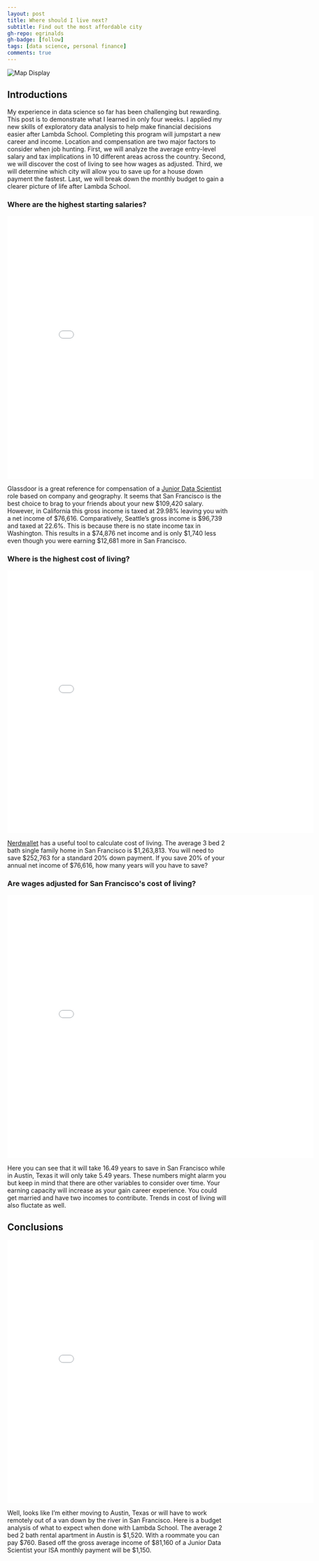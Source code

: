 ```yaml
---
layout: post
title: Where should I live next?
subtitle: Find out the most affordable city
gh-repo: egrinalds
gh-badge: [follow]
tags: [data science, personal finance]
comments: true
---
```


![Map Display](https://imgur.com/R181Vdq.png)

## Introductions

My experience in data science so far has been challenging but rewarding. This post is to demonstrate what I learned in only four weeks. I applied my new skills of exploratory data analysis to help make financial decisions easier after Lambda School. Completing this program will jumpstart a new career and income. Location and compensation are two major factors to consider when job hunting. First, we will analyze the average entry-level salary and tax implications in 10 different areas across the country. Second, we will discover the cost of living to see how wages as adjusted. Third, we will determine which city will allow you to save up for a house down payment the fastest. Last, we will break down the monthly budget to gain a clearer picture of life after Lambda School.

### Where are the highest starting salaries?
<iframe width="700" height="600" frameborder="0" scrolling="no" src="//plotly.com/~egrinalds/1.embed"></iframe>

Glassdoor is a great reference for compensation of a [Junior Data Scientist](https://www.glassdoor.com/Salaries/san-francisco-junior-data-scientist-salary-SRCH_IL.0,13_IM759_KO14,35.htm/) role based on company and geography. It seems that San Francisco is the best choice to brag to your friends about your new $109,420 salary. However, in California this gross income is taxed at 29.98% leaving you with a net income of $76,616. Comparatively, Seattle’s gross income is $96,739 and taxed at 22.6%. This is because there is no state income tax in Washington. This results in a $74,876 net income and is only $1,740 less even though you were earning $12,681 more in San Francisco. 

### Where is the highest cost of living?
<iframe width="700" height="600" frameborder="0" scrolling="no" src="//plotly.com/~egrinalds/3.embed"></iframe>

[Nerdwallet](https://www.nerdwallet.com/cost-of-living-calculator/) has a useful tool to calculate cost of living. The average 3 bed 2 bath single family home in San Francisco is $1,263,813. You will need to save $252,763 for a standard 20% down payment. If you save 20% of your annual net income of $76,616, how many years will you have to save?

### Are wages adjusted for San Francisco's cost of living?
<iframe width="700" height="600" frameborder="0" scrolling="no" src="//plotly.com/~egrinalds/5.embed"></iframe>

Here you can see that it will take 16.49 years to save in San Francisco while in Austin, Texas it will only take 5.49 years. These numbers might alarm you but keep in mind that there are other variables to consider over time. Your earning capacity will increase as your gain career experience. You could get married and have two incomes to contribute. Trends in cost of living will also fluctate as well. 

## Conclusions
<iframe width="700" height="600" frameborder="0" scrolling="no" src="//plotly.com/~egrinalds/7.embed"></iframe>

Well, looks like I’m either moving to Austin, Texas or will have to work remotely out of a van down by the river in San Francisco. Here is a budget analysis of what to expect when done with Lambda School. The average 2 bed 2 bath rental apartment in Austin is $1,520. With a roommate you can pay $760. Based off the gross average income of $81,160 of a Junior Data Scientist your ISA monthly payment will be $1,150.







